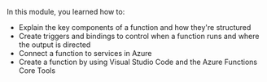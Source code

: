 
In this module, you learned how to:

* Explain the key components of a function and how they're structured
* Create triggers and bindings to control when a function runs and where the output is directed
* Connect a function to services in Azure
* Create a function by using Visual Studio Code and the Azure Functions Core Tools
